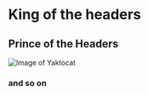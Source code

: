 # King of the headers
## Prince of the Headers

![Image of Yaktocat](https://octodex.github.com/images/yaktocat.png)

### and so on
